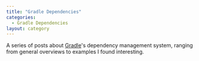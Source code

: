 ```yaml
---
title: "Gradle Dependencies"
categories:
  - Gradle Dependencies
layout: category
---
```

A series of posts about [Gradle](https://gradle.org/)'s dependency management system, ranging from general overviews to examples I found interesting.